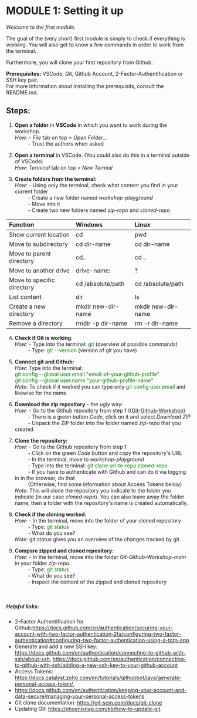 # **MODULE 1: Setting it up** 

*Welcome to the first module.*

The goal of the (very short) first module is simply to check if everything is working. You will also get to know a few commands in order to work from the terminal.

Furthermore, you will clone your first repository from Github.

**Prerequisites:** VSCode, Git, Github Account, 2-Factor-Authentification or SSH key pair. <br />
For more information about installing the prerequisits, consult the README.md. <br />

## Steps:
1. **Open a folder** in **VSCode** in which you want to work during the workshop. <br />
*How:* - *File* tab on top > *Open Folder...* <br />
&emsp; &emsp; - Trust the authors when asked <br />

3. **Open a terminal** in VSCode. (You could also do this in a terminal outside of VSCode) <br />
*How:* *Terminal* tab on top > *New Termial*

4. **Create folders from the terminal:** <br />
*How:* - Using only the terminal, check what content you find in your current folder <br />
&emsp; &emsp; - Create a new folder named *workshop-playground* <br />
&emsp; &emsp; - Move into it <br />
&emsp; &emsp; - Create two new folders named *zip-repo* and *cloned-repo* <br />

| Function                   | Windows            | Linux              |
| :--------                  | :-------           | :-------           |
| Show current location      | cd                 | pwd                |
| Move to subdirectory       | cd dir-name        | cd dir-name        |
| Move to parent directory   | cd..               | cd ..              |
| Move to another drive      | drive-name:        | ?                  |
| Move to specific directory | cd /absolute/path  | cd /absolute/path  |
| List content               | dir                | ls                 |
| Create a new directory     | mkdir new-dir-name | mkdir new-dir-name |
| Remove a directory         | rmdir -p dir-name  | rm -r dir-name     |

4. **Check if Git is working**: <br />
*How:* - Type into the terminal: <span style="color:green"> git</span> (overview of possible commands) <br />
&emsp; &emsp; - Type: <span style="color:green"> git \-\-version</span> (version of git you have) <br />

5. **Connect git and Github:** <br />
*How:* Type into the terminal: <br />
<span style="color:green"> git config --global user.email "email-of-your-github-profile"</span>  <br />
<span style="color:green"> git config --global user.name "your-github-profile-name"</span>  <br />
*Note:* To check if it worked you can type only <span style="color:green"> git config user.email</span> and likewise for the name <br />

6. **Download the zip repository** - the *ugly* way:  <br />
*How:* - Go to the Github repository from step 1 ([(Git-Github-Workshop](https://github.com/IEECR/Git-Github-Workshop/tree/main)) <br />
&emsp; &emsp; - There is a green button *Code*, click on it and select *Download ZIP* <br />
&emsp; &emsp; - Unpack the ZIP folder into the folder named *zip-repo* that you created <br /> 

7. **Clone the repository:** <br />
*How:* - Go to the Github repository from step 1 <br />
&emsp; &emsp; - Click on the green *Code* button and copy the repository's URL <br />
&emsp; &emsp; - In the terminal, move to *workshop-playground* <br />
&emsp; &emsp; - Type into the terminal: <span style="color:green"> git clone url-to-repo cloned-repo </span> <br />
&emsp; &emsp; - If you have to authenticate with Github and can do it via logging in in the browser, do that <br />
&emsp; &emsp; (Otherwise, find some information about Access Tokens below) <br />
*Note:* This will clone the repository you indicate to the folder you indicate (in our case *cloned-repo*). You can also leave away the folder name, then a folder with the repository's name is created automatically. <br />

8. **Check if the cloning worked:** <br />
*How:* - In the terminal, move into the folder of your cloned repository <br />
&emsp; &emsp; - Type: <span style="color:green"> git status</span><br />
&emsp; &emsp; - What do you see? <br />
*Note:* git status gives you an overview of the changes tracked by git.

9. **Compare zipped and cloned repository:** <br />
*How:* - In the terminal, move into the folder *Git-Github-Workshop-main* in your folder *zip-repo*. <br />
&emsp; &emsp; - Type: <span style="color:green"> git status</span><br />
&emsp; &emsp; - What do you see? <br />
&emsp; &emsp; - Inspect the content of the zipped and cloned repository <br />
 <br />



##### Helpful links:
- 2-Factor Authentification for Github:https://docs.github.com/en/authentication/securing-your-account-with-two-factor-authentication-2fa/configuring-two-factor-authentication#configuring-two-factor-authentication-using-a-totp-app
- Generate and add a new SSH key: https://docs.github.com/en/authentication/connecting-to-github-with-ssh/about-ssh,
https://docs.github.com/en/authentication/connecting-to-github-with-ssh/adding-a-new-ssh-key-to-your-github-account
- Access Tokens: https://docs.catalyst.zoho.com/en/tutorials/githubbot/java/generate-personal-access-token/,
- https://docs.github.com/en/authentication/keeping-your-account-and-data-secure/managing-your-personal-access-tokens
- Git clone documentation: https://git-scm.com/docs/git-clone
- Updating Git: https://phoenixnap.com/kb/how-to-update-git
